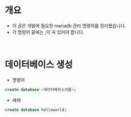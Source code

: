 # 개요
* 이 글은 개발에 필요한 mariadb 관리 명령어를 정리했습니다.
* 각 명령어 끝에는 ;이 꼭 있어야 합니다.
<br>

# 데이터베이스 생성
* 명령어
```sql
create database <데이터베이스이름>;
```

* 예제
```sql
create database helloworld;
```

<br>
